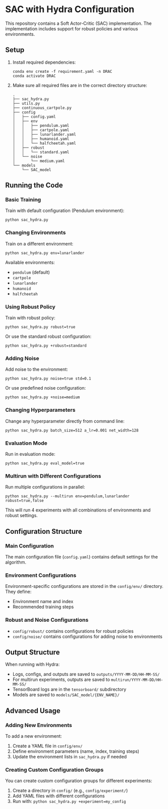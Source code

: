 # SAC with Hydra Configuration

This repository contains a Soft Actor-Critic (SAC) implementation. The implementation includes support for robust policies and various environments.

## Setup

1. Install required dependencies:
   ```
   conda env create -f requirement.yaml -n DRAC
   conda activate DRAC
   ```
2. Make sure all required files are in the correct directory structure:
   ```
   .
   ├── sac_hydra.py
   ├── utils.py
   ├── continuous_cartpole.py
   ├── config
   │   ├── config.yaml
   │   ├── env
   │   │   ├── pendulum.yaml
   │   │   ├── cartpole.yaml
   │   │   ├── lunarlander.yaml
   │   │   ├── humanoid.yaml
   │   │   └── halfcheetah.yaml
   │   ├── robust
   │   │   └── standard.yaml
   │   └── noise
   │       └── medium.yaml
   └── models
       └── SAC_model
   ```

## Running the Code

### Basic Training

Train with default configuration (Pendulum environment):

```
python sac_hydra.py
```

### Changing Environments

Train on a different environment:

```
python sac_hydra.py env=lunarlander
```

Available environments:

* `pendulum` (default)
* `cartpole`
* `lunarlander`
* `humanoid`
* `halfcheetah`

### Using Robust Policy

Train with robust policy:

```
python sac_hydra.py robust=true
```

Or use the standard robust configuration:

```
python sac_hydra.py +robust=standard
```

### Adding Noise

Add noise to the environment:

```
python sac_hydra.py noise=true std=0.1
```

Or use predefined noise configuration:

```
python sac_hydra.py +noise=medium
```

### Changing Hyperparameters

Change any hyperparameter directly from command line:

```
python sac_hydra.py batch_size=512 a_lr=0.001 net_width=128
```

### Evaluation Mode

Run in evaluation mode:

```
python sac_hydra.py eval_model=true
```

### Multirun with Different Configurations

Run multiple configurations in parallel:

```
python sac_hydra.py --multirun env=pendulum,lunarlander robust=true,false
```

This will run 4 experiments with all combinations of environments and robust settings.

## Configuration Structure

### Main Configuration

The main configuration file (`config.yaml`) contains default settings for the algorithm.

### Environment Configurations

Environment-specific configurations are stored in the `config/env/` directory. They define:

* Environment name and index
* Recommended training steps

### Robust and Noise Configurations

* `config/robust/` contains configurations for robust policies
* `config/noise/` contains configurations for adding noise to environments

## Output Structure

When running with Hydra:

* Logs, configs, and outputs are saved to `outputs/YYYY-MM-DD/HH-MM-SS/`
* For multirun experiments, outputs are saved to `multirun/YYYY-MM-DD/HH-MM-SS/`
* TensorBoard logs are in the `tensorboard/` subdirectory
* Models are saved to `models/SAC_model/{ENV_NAME}/`

## Advanced Usage

### Adding New Environments

To add a new environment:

1. Create a YAML file in `config/env/`
2. Define environment parameters (name, index, training steps)
3. Update the environment lists in `sac_hydra.py` if needed

### Creating Custom Configuration Groups

You can create custom configuration groups for different experiments:

1. Create a directory in `config/` (e.g., `config/experiment/`)
2. Add YAML files with different configurations
3. Run with: `python sac_hydra.py +experiment=my_config`
